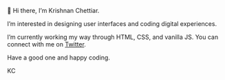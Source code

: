 👋 Hi there, I’m Krishnan Chettiar.
  
I’m interested in designing user interfaces and coding digital experiences. 

I’m currently working my way through HTML, CSS, and vanilla JS. 
You can connect with me  on [Twitter](https://twitter.com/kchettiar1).

Have a good one and happy coding.

KC

<!---
kchettiar1/kchettiar1 is a ✨ special ✨ repository because its `README.md` (this file) appears on your GitHub profile.
You can click the Preview link to take a look at your changes.
--->
